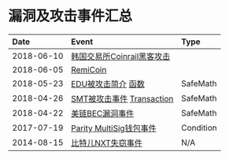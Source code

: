 # 漏洞及攻击事件汇总

Date | Event | Type
:-|:-|:-
2018-06-10 |[韩国交易所Coinrail黑客攻击]()| 
2018-06-05 |[RemiCoin](https://www.toutiao.com/i6564124977841308168/?iid=34290258025&app=news_article&timestamp=1528415283&article_category=stock&tt_from=weixin&utm_source=weixin&utm_medium=toutiao_ios&utm_campaign=client_share&wxshare_count=1&from=groupmessage&isappinstalled=0) |
2018-05-23 |[EDU被攻击简介](https://mp.weixin.qq.com/s/MNXXdKmjqRLng53noP10ig) [函数](https://wx.zsxq.com/mweb/views/topicdetail/topicdetail.html?topic_id=88281145545222&user_id=5812841144&from=singlemessage&isappinstalled=0) | SafeMath
2018-04-26 |[SMT被攻击事件](https://zhuanlan.zhihu.com/p/36116810) [Transaction](https://etherscan.io/address/0x55f93985431fc9304077687a35a1ba103dc1e081#code) |SafeMath
2018-04-22 |[美链BEC漏洞事件](https://learnblockchain.cn/2018/04/25/bec-overflow/) |SafeMath
2017-07-19 |[Parity MultiSig钱包事件](https://zhuanlan.zhihu.com/p/28346439) |Condition
2014-08-15 |[比特儿NXT失窃事件](http://www.8btc.com/bter49) | N/A

